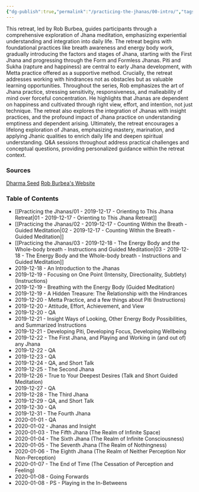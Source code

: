 ```yaml
---
{"dg-publish":true,"permalink":"/practicing-the-jhanas/00-intro/","tags":["gardenEntry"]}
---
```


This retreat, led by Rob Burbea, guides participants through a comprehensive exploration of Jhana meditation, emphasizing experiential understanding and integration into daily life. The retreat begins with foundational practices like breath awareness and energy body work, gradually introducing the factors and stages of Jhana, starting with the First Jhana and progressing through the Form and Formless Jhanas. Piti and Sukha (rapture and happiness) are central to early Jhana development, with Metta practice offered as a supportive method. Crucially, the retreat addresses working with hindrances not as obstacles but as valuable learning opportunities. Throughout the series, Rob emphasizes the art of Jhana practice, stressing sensitivity, responsiveness, and malleability of mind over forceful concentration. He highlights that Jhanas are dependent on happiness and cultivated through right view, effort, and intention, not just technique. The retreat also explores the integration of Jhanas with insight practices, and the profound impact of Jhana practice on understanding emptiness and dependent arising. Ultimately, the retreat encourages a lifelong exploration of Jhanas, emphasizing mastery, marination, and applying Jhanic qualities to enrich daily life and deepen spiritual understanding. Q&A sessions throughout address practical challenges and conceptual questions, providing personalized guidance within the retreat context.
### Sources
[Dharma Seed](https://dharmaseed.org/retreats/4496/)
[Rob Burbea's Website](https://hermesamara.org/resources/all/retreat/Practising%20the%20Jh%C4%81nas)
### Table of Contents
- [[Practicing the Jhanas/01 - 2019-12-17 - Orienting to This Jhana Retreat\|01 - 2019-12-17 - Orienting to This Jhana Retreat]]
- [[Practicing the Jhanas/02 - 2019-12-17 - Counting Within the Breath - Guided Meditation\|02 - 2019-12-17 - Counting Within the Breath - Guided Meditation]]
- [[Practicing the Jhanas/03 - 2019-12-18 - The Energy Body and the Whole-body breath - Instructions and Guided Meditation\|03 - 2019-12-18 - The Energy Body and the Whole-body breath - Instructions and Guided Meditation]]
- 2019-12-18 - An Introduction to the Jhanas
- 2019-12-19 - Focusing on One Point (Intensity, Directionality, Subtlety) (Instructions)
- 2019-12-19 - Breathing with the Energy Body (Guided Meditation)
- 2019-12-19 - A Hidden Treasure: The Relationship with the Hindrances
- 2019-12-20 - Metta Practice, and a few things about Piti (Instructions)
- 2019-12-20 - Attitude, Effort, Achievement, and View
- 2019-12-20 - QA
- 2019-12-21 - Insight Ways of Looking, Other Energy Body Possibilities, and Summarized Instructions
- 2019-12-21 - Developing Piti, Developing Focus, Developing Wellbeing
- 2019-12-22 - The First Jhana, and Playing and Working in (and out of) any Jhana
- 2019-12-22 - QA
- 2019-12-23 - QA
- 2019-12-24 - QA, and Short Talk
- 2019-12-25 - The Second Jhana
- 2019-12-26 - True to Your Deepest Desires (Talk and Short Guided Meditation)
- 2019-12-27 - QA
- 2019-12-28 - The Third Jhana
- 2019-12-29 - QA, and Short Talk
- 2019-12-30 - QA
- 2019-12-31 - The Fourth Jhana
- 2020-01-01 - QA
- 2020-01-02 - Jhanas and Insight
- 2020-01-03 - The Fifth Jhana (The Realm of Infinite Space)
- 2020-01-04 - The Sixth Jhana (The Realm of Infinite Consciousness)
- 2020-01-05 - The Seventh Jhana (The Realm of Nothingness)
- 2020-01-06 - The Eighth Jhana (The Realm of Neither Perception Nor Non-Perception)
- 2020-01-07 - The End of Time (The Cessation of Perception and Feeling)
- 2020-01-08 - Going Forwards
- 2020-01-08 - PS - Playing in the In-Betweens
